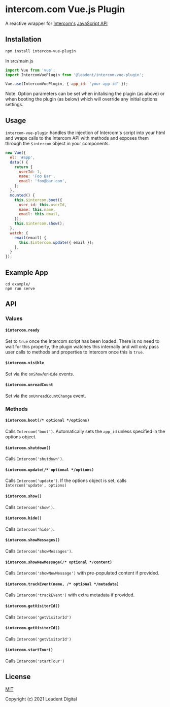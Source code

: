 # intercom.com Vue.js Plugin

A reactive wrapper for [Intercom's](https://www.intercom.com/) [JavaScript API](https://developers.intercom.com/docs/intercom-javascript)

## Installation

```bash
npm install intercom-vue-plugin
```

In src/main.js 
```javascript
import Vue from 'vue';
import IntercomVuePlugin from '@leadent/intercom-vue-plugin';

Vue.use(IntercomVuePlugin, { app_id: 'your-app-id' });
```
Note: Option parameters can be set when initalising the plugin (as above) or when booting the plugin (as below) which will override any initial options settings.
## Usage

`intercom-vue-plugin` handles the injection of Intercom's script into your html and wraps calls to the Intercom API with methods and exposes them through the `$intercom` object in your components.

```javascript
new Vue({
  el: '#app',
  data() {
    return {
      userId: 1,
      name: 'Foo Bar',
      email: 'foo@bar.com',
    };
  },
  mounted() {
    this.$intercom.boot({
      user_id: this.userId,
      name: this.name,
      email: this.email,
    });
    this.$intercom.show();
  },
  watch: {
    email(email) {
      this.$intercom.update({ email });
    },
  }
});
```

## Example App

```
cd example/
npm run serve
```

## API

### Values

#### `$intercom.ready`

Set to `true` once the Intercom script has been loaded. There is no need to wait for this property, the plugin watches this internally and will only pass user calls to methods and properties to Intercom once this is `true`. 

#### `$intercom.visible`

Set via the `onShow`/`onHide` events.

#### `$intercom.unreadCount`

Set via the `onUnreadCountChange` event.

### Methods

#### `$intercom.boot(/* optional */options)`

Calls `Intercom('boot')`. Automatically sets the `app_id` unless specified in the options object.

#### `$intercom.shutdown()`

Calls `Intercom('shutdown')`.

#### `$intercom.update(/* optional */options)`

Calls `Intercom('update')`. If the options object is set, calls `Intercom('update', options)`

#### `$intercom.show()`

Calls `Intercom('show')`.

#### `$intercom.hide()`

Calls `Intercom('hide')`.

#### `$intercom.showMessages()`

Calls `Intercom('showMessages')`.

#### `$intercom.showNewMessage(/* optional */content)`

Calls `Intercom('showNewMessage')` with pre-populated content if provided.

#### `$intercom.trackEvent(name, /* optional */metadata)`

Calls `Intercom('trackEvent')` with extra metadata if provided.

#### `$intercom.getVisitorId()`

Calls `Intercom('getVisitorId')`

#### `$intercom.getVisitorId()`

Calls `Intercom('getVisitorId')`

#### `$intercom.startTour()`

Calls `Intercom('startTour')`

## License

[MIT](http://opensource.org/licenses/MIT)

Copyright (c) 2021 Leadent Digital
